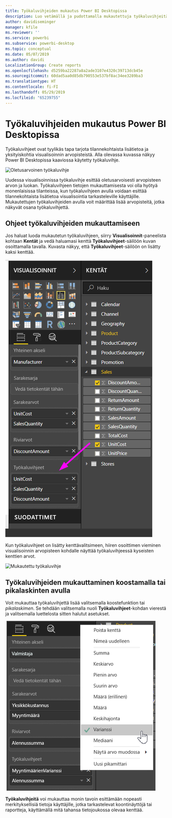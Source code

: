 ```yaml
---
title: Työkaluvihjeiden mukautus Power BI Desktopissa
description: Luo vetämällä ja pudottamalla mukautettuja työkaluvihjeitä visualisointeihin
author: davidiseminger
manager: kfile
ms.reviewer: ''
ms.service: powerbi
ms.subservice: powerbi-desktop
ms.topic: conceptual
ms.date: 05/07/2019
ms.author: davidi
LocalizationGroup: Create reports
ms.openlocfilehash: d5259ba22287a8a2ade3107e4320c39713dcb45e
ms.sourcegitcommit: 60dad5aa0d85db790553e537bf8ac34ee3289ba3
ms.translationtype: HT
ms.contentlocale: fi-FI
ms.lasthandoff: 05/29/2019
ms.locfileid: "65239755"
---
```

# <a name="customizing-tooltips-in-power-bi-desktop"></a>Työkaluvihjeiden mukautus Power BI Desktopissa
Työkaluvihjeet ovat tyylikäs tapa tarjota tilannekohtaista lisätietoa ja yksityiskohtia visualisoinnin arvopisteistä. Alla olevassa kuvassa näkyy Power BI Desktopissa kaaviossa käytetty työkaluvihje.

![Oletusarvoinen työkaluvihje](media/desktop-custom-tooltips/custom-tooltips-1.png)

Uudessa visualisoinnissa työkaluvihje esittää oletusarvoisesti arvopisteen arvon ja luokan. Työkaluvihjeen tietojen mukauttamisesta voi olla hyötyä monenlaisissa tilanteissa, kun työkaluvihjeen avulla voidaan esittää tilannekohtaista lisätietoa visualisointia tarkasteleville käyttäjille. Mukautettujen työkaluvihjeiden avulla voit määrittää lisää arvopisteitä, jotka näkyvät osana työkaluvihjettä.

## <a name="how-to-customize-tooltips"></a>Ohjeet työkaluvihjeiden mukauttamiseen
Jos haluat luoda mukautetun työkaluvihjeen, siirry **Visualisoinnit**-paneelista kohtaan **Kentät** ja vedä haluamasi kenttä **Työkaluvihjeet**-säilöön kuvan osoittamalla tavalla. Kuvasta näkyy, että **Työkaluvihjeet**-säilöön on lisätty kaksi kenttää.

![Työkaluvihjekenttien lisääminen](media/desktop-custom-tooltips/custom-tooltips-2.png)

Kun työkaluvihjeet on lisätty kenttävalitsimeen, hiiren osoittimen vieminen visualisoinnin arvopisteen kohdalle näyttää työkaluvihjeessä kyseisten kenttien arvot.

![Mukautettu työkaluvihje](media/desktop-custom-tooltips/custom-tooltips-3.png)

## <a name="customizing-tooltips-with-aggregation-or-quick-calcs"></a>Työkaluvihjeiden mukauttaminen koostamalla tai pikalaskinten avulla
Voit mukauttaa työkaluvihjettä lisää valitsemalla koostefunktion tai *pikalaskimen*. Se tehdään valitsemalla nuoli **Työkaluvihjeet**-kohdan vierestä ja valitsemalla luettelosta sitten halutut asetukset.

![Työkaluvihje ja pikalaskin](media/desktop-custom-tooltips/custom-tooltips-4.png)

**Työkaluvihjeitä** voi mukauttaa monin tavoin esittämään nopeasti merkityksellisiä tietoja käyttäjille, jotka tarkastelevat koontinäyttöjä tai raportteja, käyttämällä mitä tahansa tietojoukossa olevaa kenttää.

